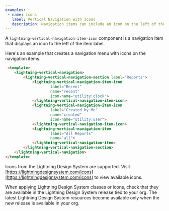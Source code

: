 ```yaml
---
examples:
 - name: icons
   label: Vertical Navigation with Icons
   description: Navigation items can include an icon on the left of the label.
---
```

A `lightning-vertical-navigation-item-icon` component is a navigation item that displays an icon to the left of the item label.

Here's an example that creates a navigation menu with icons on the navigation items.

```html
 <template>
    <lightning-vertical-navigation>
        <lightning-vertical-navigation-section label="Reports">
            <lightning-vertical-navigation-item-icon
                    label="Recent"
                    name="recent"
                    icon-name="utility:clock">
            </lightning-vertical-navigation-item-icon>
            <lightning-vertical-navigation-item-icon
                    label="Created by Me"
                    name="created"
                    icon-name="utility:user">
            </lightning-vertical-navigation-item-icon>
            <lightning-vertical-navigation-item
                    label="All Reports"
                    name="all">
            </lightning-vertical-navigation-item>
        </lightning-vertical-navigation-section>
    </lightning-vertical-navigation>
</template>
```

Icons from the Lightning Design System are supported. Visit [https://lightningdesignsystem.com/icons](https://lightningdesignsystem.com/icons) to view available icons.

When applying Lightning Design System classes or icons, check that they are available in the
Lightning Design System release tied to your org. The latest Lightning Design System
resources become available only when the new release is available in your org.
